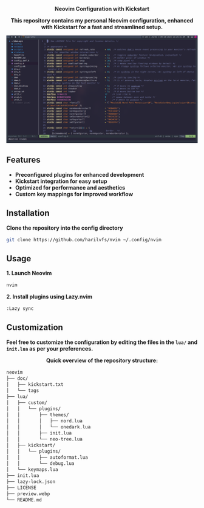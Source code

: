 <p align="center"> <strong>Neovim Configuration with Kickstart</strong>  </p> 

<p align="center"> <strong>This repository contains my personal Neovim configuration, enhanced with Kickstart for a fast and streamlined setup.
</strong>  </p>

![NVIM](https://raw.githubusercontent.com/harilvfs/nvim/refs/heads/main/preview.webp)

## Features

- **Preconfigured plugins for enhanced development**
- **Kickstart integration for easy setup**
- **Optimized for performance and aesthetics**
- **Custom key mappings for improved workflow**

## Installation

**Clone the repository into the config directory**

```bash
git clone https://github.com/harilvfs/nvim ~/.config/nvim
```

## Usage

**1. Launch Neovim**

```bash
nvim
```

**2. Install plugins using Lazy.nvim**
```bash
:Lazy sync
```

## Customization

**Feel free to customize the configuration by editing the files in the `lua/` and `init.lua` as per your preferences.**

<p align="center"> <strong>Quick overview of the repository structure:</strong>  </p>

```shell
neovim
├── doc/
│   ├── kickstart.txt
│   └── tags
├── lua/
│   ├── custom/
│   │   └── plugins/
│   │       ├── themes/
│   │       │   ├── nord.lua
│   │       │   └── onedark.lua
│   │       ├── init.lua
│   │       └── neo-tree.lua
│   ├── kickstart/
│   │   └── plugins/
│   │       ├── autoformat.lua
│   │       └── debug.lua
│   └── keymaps.lua
├── init.lua
├── lazy-lock.json
├── LICENSE
├── preview.webp
└── README.md     
```



